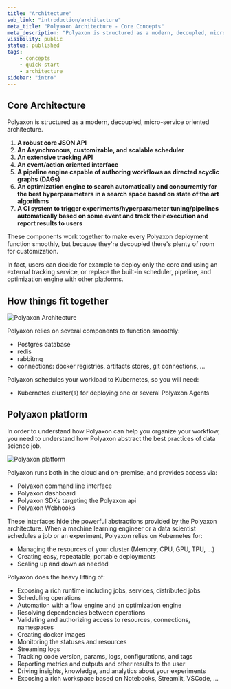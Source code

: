 ```yaml
---
title: "Architecture"
sub_link: "introduction/architecture"
meta_title: "Polyaxon Architecture - Core Concepts"
meta_description: "Polyaxon is structured as a modern, decoupled, micro-services oriented platform. Discover how things fit together at Polyaxon."
visibility: public
status: published
tags:
    - concepts
    - quick-start
    - architecture
sidebar: "intro"
---
```


## Core Architecture

Polyaxon is structured as a modern, decoupled, micro-service oriented architecture.


1. **A robust core JSON API**
2. **An Asynchronous, customizable, and scalable scheduler**
3. **An extensive tracking API**
4. **An event/action oriented interface**
5. **A pipeline engine capable of authoring workflows as directed acyclic graphs (DAGs)**
6. **An optimization engine to search automatically and concurrently for the best hyperparameters in a search space based on state of the art algorithms**
7. **A CI system to trigger experiments/hyperparameter tuning/pipelines automatically based on some event and track their execution and report results to users**

These components work together to make every Polyaxon deployment function smoothly,
but because they're decoupled there's plenty of room for customization.

In fact, users can decide for example to deploy only the core and using an external tracking service, or replace the built-in scheduler, pipeline, and optimization engine with other platforms.


## How things fit together

![Polyaxon Architecture](../../../../content/images/concepts/architecture/polyaxon_architecture.png)

Polyaxon relies on several components to function smoothly:

 * Postgres database
 * redis
 * rabbitmq
 * connections: docker registries, artifacts stores, git connections, ...

Polyaxon schedules your workload to Kubernetes, so you will need:

 * Kubernetes cluster(s) for deploying one or several Polyaxon Agents


## Polyaxon platform

In order to understand how Polyaxon can help you organize your workflow,
you need to understand how Polyaxon abstract the best practices of data science job.

![Polyaxon platform](../../../../content/images/concepts/architecture/polyaxon_platform.png)

Polyaxon runs both in the cloud and on-premise, and provides access via:

 * Polyaxon command line interface
 * Polyaxon dashboard
 * Polyaxon SDKs targeting the Polyaxon api
 * Polyaxon Webhooks


These interfaces hide the powerful abstractions provided by the Polyaxon architecture.
When a machine learning engineer or a data scientist schedules a job or an experiment,
Polyaxon relies on Kubernetes for:

 * Managing the resources of your cluster (Memory, CPU, GPU, TPU, ...)
 * Creating easy, repeatable, portable deployments
 * Scaling up and down as needed

Polyaxon does the heavy lifting of:

 * Exposing a rich runtime including jobs, services, distributed jobs
 * Scheduling operations
 * Automation with a flow engine and an optimization engine
 * Resolving dependencies between operations
 * Validating and authorizing access to resources, connections, namespaces
 * Creating docker images
 * Monitoring the statuses and resources
 * Streaming logs
 * Tracking code version, params, logs, configurations, and tags
 * Reporting metrics and outputs and other results to the user
 * Driving insights, knowledge, and analytics about your experiments
 * Exposing a rich workspace based on Notebooks, Streamlit, VSCode, ...
